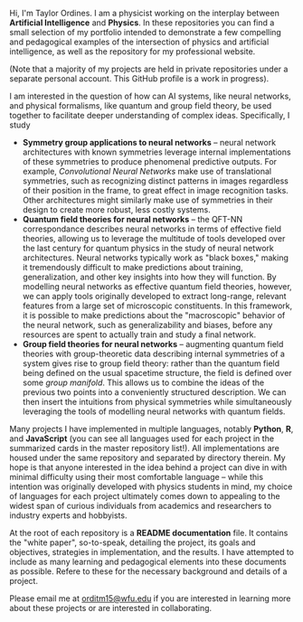 Hi, I'm Taylor Ordines. I am a physicist working on the interplay between **Artificial Intelligence** and **Physics**.
In these repositories you can find a small selection of my portfolio intended to demonstrate a few compelling and pedagogical examples of the intersection of physics and artificial intelligence, as well as the repository for my professional website. 

(Note that a majority of my projects are held in private repositories under a separate personal account. This GitHub profile is a work in progress).

I am interested in the question of how can AI systems, like neural networks, and physical formalisms, like quantum and group field theory, be used together to facilitate deeper understanding of complex ideas.
Specifically, I study
- **Symmetry group applications to neural networks** &ndash; neural network architectures with known symmetries leverage internal implementations of these symmetries to produce phenomenal predictive outputs. For example, *Convolutional Neural Networks* make use of translational symmetries, such as recognizing distinct patterns in images regardless of their position in the frame, to great effect in image recognition tasks. Other architectures might similarly make use of symmetries in their design to create more robust, less costly systems.
- **Quantum field theories for neural networks** &ndash; the QFT-NN correspondance describes neural networks in terms of effective field theories, allowing us to leverage the multitude of tools developed over the last century for quantum physics in the study of neural network architectures. Neural networks typically work as "black boxes," making it tremendously difficult to make predictions about training, generalization, and other key insights into how they will function. By modelling neural networks as effective quantum field theories, however, we can apply tools originally developed to extract long-range, relevant features from a large set of microscopic constituents. In this framework, it is possible to make predictions about the "macroscopic" behavior of the neural network, such as generalizability and biases, before any resources are spent to actually train and study a final network.
- **Group field theories for neural networks** &ndash; augmenting quantum field theories with group-theoretic data describing internal symmetries of a system gives rise to group field theory: rather than the quantum field being defined on the usual spacetime structure, the field is defined over some *group manifold*. This allows us to combine the ideas of the previous two points into a conveniently structured description. We can then insert the intuitions from physical symmetries while simultaneously leveraging the tools of modelling neural networks with quantum fields.


Many projects I have implemented in multiple languages, notably **Python**, **R**, and **JavaScript** (you can see all languages used for each project in the summarized cards in the master repository list!). All implementations are housed under the same repository and separated by directory therein. My hope is that anyone interested in the idea behind a project can dive in with minimal difficulty using their most comfortable language &ndash; while this intention was originally developed with physics students in mind, my choice of languages for each project ultimately comes down to appealing to the widest span of curious individuals from academics and researchers to industry experts and hobbyists.

At the root of each repository is a **README documentation** file. It contains the "white paper", so-to-speak, detailing the project, its goals and objectives, strategies in implementation, and the results. I have attempted to include as many learning and pedagogical elements into these documents as possible. Refere to these for the necessary background and details of a project.

Please email me at [orditm15@wfu.edu](mailto:orditm15@wfu.edu) if you are interested in learning more about these projects or are interested in collaborating.
